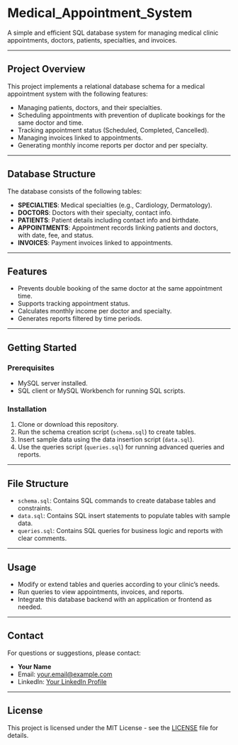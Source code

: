 # Medical_Appointment_System
A simple and efficient SQL database system for managing medical clinic appointments, doctors, patients, specialties, and invoices.

---

## Project Overview

This project implements a relational database schema for a medical appointment system with the following features:

- Managing patients, doctors, and their specialties.
- Scheduling appointments with prevention of duplicate bookings for the same doctor and time.
- Tracking appointment status (Scheduled, Completed, Cancelled).
- Managing invoices linked to appointments.
- Generating monthly income reports per doctor and per specialty.

---

## Database Structure

The database consists of the following tables:

- **SPECIALTIES**: Medical specialties (e.g., Cardiology, Dermatology).
- **DOCTORS**: Doctors with their specialty, contact info.
- **PATIENTS**: Patient details including contact info and birthdate.
- **APPOINTMENTS**: Appointment records linking patients and doctors, with date, fee, and status.
- **INVOICES**: Payment invoices linked to appointments.

---

## Features

- Prevents double booking of the same doctor at the same appointment time.
- Supports tracking appointment status.
- Calculates monthly income per doctor and specialty.
- Generates reports filtered by time periods.

---

## Getting Started

### Prerequisites

- MySQL server installed.
- SQL client or MySQL Workbench for running SQL scripts.

### Installation

1. Clone or download this repository.
2. Run the schema creation script (`schema.sql`) to create tables.
3. Insert sample data using the data insertion script (`data.sql`).
4. Use the queries script (`queries.sql`) for running advanced queries and reports.

---

## File Structure

- `schema.sql`: Contains SQL commands to create database tables and constraints.
- `data.sql`: Contains SQL insert statements to populate tables with sample data.
- `queries.sql`: Contains SQL queries for business logic and reports with clear comments.

---

## Usage

- Modify or extend tables and queries according to your clinic’s needs.
- Run queries to view appointments, invoices, and reports.
- Integrate this database backend with an application or frontend as needed.

---

## Contact

For questions or suggestions, please contact:

- **Your Name**  
- Email: your.email@example.com  
- LinkedIn: [Your LinkedIn Profile](https://linkedin.com/in/yourprofile)

---

## License

This project is licensed under the MIT License - see the [LICENSE](LICENSE) file for details.
